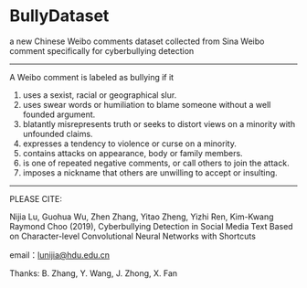 # BullyDataset

a new Chinese Weibo comments dataset collected from Sina Weibo comment specifically for cyberbullying detection

------

A Weibo comment is labeled as bullying if it

1. uses a sexist, racial or geographical slur.
2. uses swear words or humiliation to blame someone without a well founded argument.
3. blatantly misrepresents truth or seeks to distort views on a minority with unfounded claims.
4. expresses a tendency to violence or curse on a minority.
5. contains attacks on appearance, body or family members.
6. is one of repeated negative comments, or call others to join the attack.
7. imposes a nickname that others are unwilling to accept or insulting.

------

PLEASE CITE:

Nijia Lu, Guohua Wu, Zhen Zhang, Yitao Zheng, Yizhi Ren, Kim-Kwang Raymond Choo (2019), Cyberbullying Detection
in Social Media Text Based on Character-level Convolutional Neural Networks with Shortcuts

email：lunijia@hdu.edu.cn

Thanks: B. Zhang, Y. Wang, J. Zhong, X. Fan
